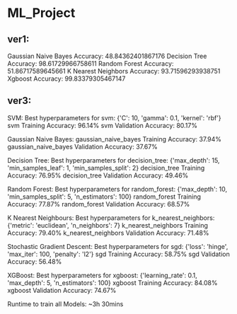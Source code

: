 # ML_Project
## ver1:
Gaussian Naive Bayes Accuracy: 48.84362401867176
Decision Tree Accuracy: 98.61729966758611
Random Forest Accuracy: 51.86717589645661
K Nearest Neighbors Accuracy: 93.71596293938751
Xgboost Accuracy: 99.83379305467147

## ver3:
SVM:
Best hyperparameters for svm: {'C': 10, 'gamma': 0.1, 'kernel': 'rbf'}
svm Training Accuracy: 96.14%
svm Validation Accuracy: 80.17%

Gaussian Naive Bayes:
gaussian_naive_bayes Training Accuracy: 37.94%
gaussian_naive_bayes Validation Accuracy: 37.67%

Decision Tree:
Best hyperparameters for decision_tree: {'max_depth': 15, 'min_samples_leaf': 1, 'min_samples_split': 2}
decision_tree Training Accuracy: 76.95%
decision_tree Validation Accuracy: 49.46%

Random Forest:
Best hyperparameters for random_forest: {'max_depth': 10, 'min_samples_split': 5, 'n_estimators': 100}
random_forest Training Accuracy: 77.87%
random_forest Validation Accuracy: 68.57%

K Nearest Neighbours:
Best hyperparameters for k_nearest_neighbors: {'metric': 'euclidean', 'n_neighbors': 7}
k_nearest_neighbors Training Accuracy: 79.40%
k_nearest_neighbors Validation Accuracy: 71.48%

Stochastic Gradient Descent:
Best hyperparameters for sgd: {'loss': 'hinge', 'max_iter': 100, 'penalty': 'l2'}
sgd Training Accuracy: 58.75%
sgd Validation Accuracy: 56.48%

XGBoost:
Best hyperparameters for xgboost: {'learning_rate': 0.1, 'max_depth': 5, 'n_estimators': 100}
xgboost Training Accuracy: 84.08%
xgboost Validation Accuracy: 74.67%

Runtime to train all Models: ~3h 30mins